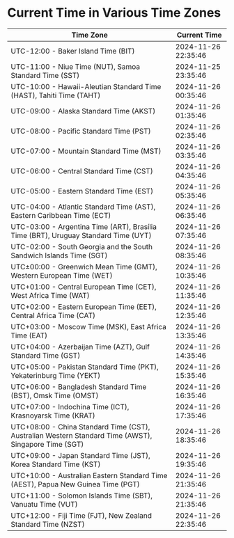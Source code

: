 # Current Time in Various Time Zones

| Time Zone | Current Time |
|-----------|--------------|
| UTC-12:00 - Baker Island Time (BIT) | 2024-11-26 22:35:46 |
| UTC-11:00 - Niue Time (NUT), Samoa Standard Time (SST) | 2024-11-25 23:35:46 |
| UTC-10:00 - Hawaii-Aleutian Standard Time (HAST), Tahiti Time (TAHT) | 2024-11-26 00:35:46 |
| UTC-09:00 - Alaska Standard Time (AKST) | 2024-11-26 01:35:46 |
| UTC-08:00 - Pacific Standard Time (PST) | 2024-11-26 02:35:46 |
| UTC-07:00 - Mountain Standard Time (MST) | 2024-11-26 03:35:46 |
| UTC-06:00 - Central Standard Time (CST) | 2024-11-26 04:35:46 |
| UTC-05:00 - Eastern Standard Time (EST) | 2024-11-26 05:35:46 |
| UTC-04:00 - Atlantic Standard Time (AST), Eastern Caribbean Time (ECT) | 2024-11-26 06:35:46 |
| UTC-03:00 - Argentina Time (ART), Brasília Time (BRT), Uruguay Standard Time (UYT) | 2024-11-26 07:35:46 |
| UTC-02:00 - South Georgia and the South Sandwich Islands Time (SGT) | 2024-11-26 08:35:46 |
| UTC±00:00 - Greenwich Mean Time (GMT), Western European Time (WET) | 2024-11-26 10:35:46 |
| UTC+01:00 - Central European Time (CET), West Africa Time (WAT) | 2024-11-26 11:35:46 |
| UTC+02:00 - Eastern European Time (EET), Central Africa Time (CAT) | 2024-11-26 12:35:46 |
| UTC+03:00 - Moscow Time (MSK), East Africa Time (EAT) | 2024-11-26 13:35:46 |
| UTC+04:00 - Azerbaijan Time (AZT), Gulf Standard Time (GST) | 2024-11-26 14:35:46 |
| UTC+05:00 - Pakistan Standard Time (PKT), Yekaterinburg Time (YEKT) | 2024-11-26 15:35:46 |
| UTC+06:00 - Bangladesh Standard Time (BST), Omsk Time (OMST) | 2024-11-26 16:35:46 |
| UTC+07:00 - Indochina Time (ICT), Krasnoyarsk Time (KRAT) | 2024-11-26 17:35:46 |
| UTC+08:00 - China Standard Time (CST), Australian Western Standard Time (AWST), Singapore Time (SGT) | 2024-11-26 18:35:46 |
| UTC+09:00 - Japan Standard Time (JST), Korea Standard Time (KST) | 2024-11-26 19:35:46 |
| UTC+10:00 - Australian Eastern Standard Time (AEST), Papua New Guinea Time (PGT) | 2024-11-26 21:35:46 |
| UTC+11:00 - Solomon Islands Time (SBT), Vanuatu Time (VUT) | 2024-11-26 21:35:46 |
| UTC+12:00 - Fiji Time (FJT), New Zealand Standard Time (NZST) | 2024-11-26 22:35:46 |
